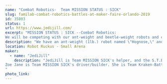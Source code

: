 ```yaml
---
name: "Combat Robotics-  Team MISSION STATUS : SICK"
slug: familab-combat-robotics-battles-at-maker-faire-orlando-2019
id: 35003
status: 1
url: https://www.jedijill.com/
excerpt: "MISSION STATUS : SICK --Combat Robotics:
We will be competing with our ant-weight and beetle-weight robots and cheering like crazy for every competitor there!"
description: "We have an ant-weight (1lb.) robot named \"Hognose,\" and a beetle-weight (3 lb.) robot named \"Ptarmegeddon.\""
location: Robot Ruckus - Small Arena
maker:
  - name: "JediJill"
    description: "JediJill is Team MISSION SICK's helper, and the S.T.E.A.M. Director for Burns Science and Technology Charter School. She is a Super Silly Scholar and a robot fabricator on Team Kraken-BattleBots.
Zoe Jane is Team MISSION SICK's driver/builder. She is Team Kraken-BattleBot's graphic designer and is also a robot fabricator, as well as a future dentist!
"
photo_link: 
---
```

